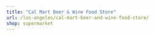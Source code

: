 ```yaml
---
title: "Cal Mart Beer & Wine Food Store"
url: /los-angeles/cal-mart-beer-and-wine-food-store/
shop: supermarket
---
```

